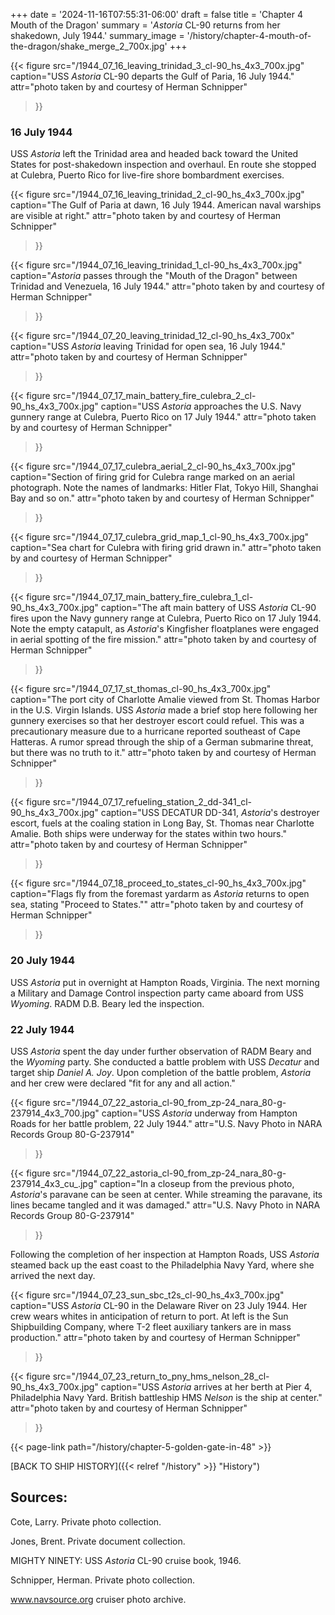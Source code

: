 +++
date = '2024-11-16T07:55:31-06:00'
draft = false
title = 'Chapter 4 Mouth of the Dragon'
summary = '*Astoria* CL-90 returns from her shakedown, July 1944.'
summary_image = '/history/chapter-4-mouth-of-the-dragon/shake_merge_2_700x.jpg'
+++

{{< figure src="/1944_07_16_leaving_trinidad_3_cl-90_hs_4x3_700x.jpg" 
           caption="USS *Astoria* CL-90 departs the Gulf of Paria, 16 July 1944." 
           attr="photo taken by and courtesy of Herman Schnipper"
>}}

### 16 July 1944

USS *Astoria* left the Trinidad area and headed back toward the United States for post-shakedown inspection and overhaul. En route she stopped at Culebra, Puerto Rico for live-fire shore bombardment exercises.

{{< figure src="/1944_07_16_leaving_trinidad_2_cl-90_hs_4x3_700x.jpg" 
           caption="The Gulf of Paria at dawn, 16 July 1944. American naval warships are visible at right." 
           attr="photo taken by and courtesy of Herman Schnipper"
>}}

{{< figure src="/1944_07_16_leaving_trinidad_1_cl-90_hs_4x3_700x.jpg" 
           caption="*Astoria* passes through the \"Mouth of the Dragon\" between Trinidad and Venezuela, 16 July 1944." 
           attr="photo taken by and courtesy of Herman Schnipper"
>}}

{{< figure src="/1944_07_20_leaving_trinidad_12_cl-90_hs_4x3_700x" 
           caption="USS *Astoria* leaving Trinidad for open sea, 16 July 1944." 
           attr="photo taken by and courtesy of Herman Schnipper"
>}}

{{< figure src="/1944_07_17_main_battery_fire_culebra_2_cl-90_hs_4x3_700x.jpg" 
           caption="USS *Astoria* approaches the U.S. Navy gunnery range at Culebra, Puerto Rico on 17 July 1944." 
           attr="photo taken by and courtesy of Herman Schnipper"
>}}

{{< figure src="/1944_07_17_culebra_aerial_2_cl-90_hs_4x3_700x.jpg" 
           caption="Section of firing grid for Culebra range marked on an aerial photograph. Note the names of landmarks: Hitler Flat, Tokyo Hill, Shanghai Bay and so on." 
           attr="photo taken by and courtesy of Herman Schnipper"
>}}

{{< figure src="/1944_07_17_culebra_grid_map_1_cl-90_hs_4x3_700x.jpg" 
           caption="Sea chart for Culebra with firing grid drawn in." 
           attr="photo taken by and courtesy of Herman Schnipper"
>}}

{{< figure src="/1944_07_17_main_battery_fire_culebra_1_cl-90_hs_4x3_700x.jpg" 
           caption="The aft main battery of USS *Astoria* CL-90 fires upon the Navy gunnery range at Culebra, Puerto Rico on 17 July 1944. Note the empty catapult, as *Astoria*'s Kingfisher floatplanes were engaged in aerial spotting of the fire mission." 
           attr="photo taken by and courtesy of Herman Schnipper"
>}}

{{< figure src="/1944_07_17_st_thomas_cl-90_hs_4x3_700x.jpg" 
           caption="The port city of Charlotte Amalie viewed from St. Thomas Harbor in the U.S. Virgin Islands. USS *Astoria* made a brief stop here following her gunnery exercises so that her destroyer escort could refuel. This was a precautionary measure due to a hurricane reported southeast of Cape Hatteras. A rumor spread through the ship of a German submarine threat, but there was no truth to it." 
           attr="photo taken by and courtesy of Herman Schnipper"
>}}

{{< figure src="/1944_07_17_refueling_station_2_dd-341_cl-90_hs_4x3_700x.jpg" 
           caption="USS DECATUR DD-341, *Astoria*'s destroyer escort, fuels at the coaling station in Long Bay, St. Thomas near Charlotte Amalie. Both ships were underway for the states within two hours." 
           attr="photo taken by and courtesy of Herman Schnipper"
>}}

{{< figure src="/1944_07_18_proceed_to_states_cl-90_hs_4x3_700x.jpg" 
           caption="Flags fly from the foremast yardarm as *Astoria* returns to open sea, stating \"Proceed to States.\"" 
           attr="photo taken by and courtesy of Herman Schnipper"
>}}

### 20 July 1944

USS *Astoria* put in overnight at Hampton Roads, Virginia.  The next morning a Military and Damage Control inspection party came aboard from USS *Wyoming*. RADM D.B. Beary led the inspection.

### 22 July 1944

USS *Astoria* spent the day under further observation of RADM Beary and the *Wyoming* party. She conducted a battle problem with USS *Decatur* and target ship *Daniel A. Joy*. Upon completion of the battle problem, *Astoria* and her crew were declared "fit for any and all action."

{{< figure src="/1944_07_22_astoria_cl-90_from_zp-24_nara_80-g-237914_4x3_700.jpg" 
           caption="USS *Astoria* underway from Hampton Roads for her battle problem, 22 July 1944." 
           attr="U.S. Navy Photo in NARA Records Group 80-G-237914"
>}}

{{< figure src="/1944_07_22_astoria_cl-90_from_zp-24_nara_80-g-237914_4x3_cu_.jpg" 
           caption="In a closeup from the previous photo, *Astoria*'s paravane can be seen at center. While streaming the paravane, its lines became tangled and it was damaged." 
           attr="U.S. Navy Photo in NARA Records Group 80-G-237914"
>}}

Following the completion of her inspection at Hampton Roads, USS *Astoria* steamed back up the east coast to the Philadelphia Navy Yard, where she arrived the next day.

{{< figure src="/1944_07_23_sun_sbc_t2s_cl-90_hs_4x3_700x.jpg" 
           caption="USS *Astoria* CL-90 in the Delaware River on  23 July 1944. Her crew wears whites in anticipation of return to port. At left is the Sun Shipbuilding Company, where T-2 fleet auxiliary tankers are in mass production." 
           attr="photo taken by and courtesy of Herman Schnipper"
>}}

{{< figure src="/1944_07_23_return_to_pny_hms_nelson_28_cl-90_hs_4x3_700x.jpg" 
           caption="USS *Astoria* arrives at her berth at Pier 4, Philadelphia Navy Yard. British battleship HMS *Nelson* is the ship at center." 
           attr="photo taken by and courtesy of Herman Schnipper"
>}}

{{< page-link path="/history/chapter-5-golden-gate-in-48" >}}

[BACK TO SHIP HISTORY]({{< relref "/history" >}} "History")

## Sources:

Cote, Larry.  Private photo collection.

Jones, Brent.  Private document collection.

MIGHTY NINETY: USS *Astoria* CL-90 cruise book, 1946.

Schnipper, Herman.  Private photo collection.

www.navsource.org cruiser photo archive.